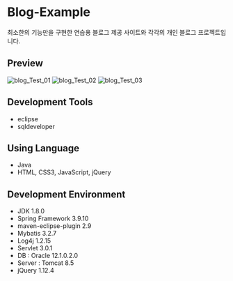# Blog-Example
최소한의 기능만을 구현한 연습용 블로그 제공 사이트와 각각의 개인 블로그 프로젝트입니다.


## Preview
![blog_Test_01](https://user-images.githubusercontent.com/57061848/73727179-50775e00-4774-11ea-96fe-2fa9b49d8f88.PNG)
![blog_Test_02](https://user-images.githubusercontent.com/57061848/73727232-67b64b80-4774-11ea-9196-028594a6aabd.PNG)
![blog_Test_03](https://user-images.githubusercontent.com/57061848/73727233-67b64b80-4774-11ea-8163-c538412a04cc.PNG)


## Development Tools
- eclipse
- sqldeveloper


## Using Language
- Java
- HTML, CSS3, JavaScript, jQuery


## Development Environment
- JDK 1.8.0
- Spring Framework 3.9.10
- maven-eclipse-plugin 2.9
- Mybatis 3.2.7
- Log4j 1.2.15
- Servlet 3.0.1
- DB : Oracle 12.1.0.2.0
- Server : Tomcat 8.5
- jQuery 1.12.4
